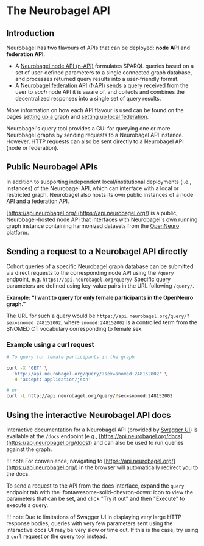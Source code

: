 # The Neurobagel API

## Introduction

Neurobagel has two flavours of APIs that can be deployed: **node API** and **federation API**. 

- A [Neurobagel node API (n-API)](https://github.com/neurobagel/api) formulates SPARQL queries based on a set of user-defined parameters to a single connected graph database, and processes returned query results into a user-friendly format.
- A [Neurobagel federation API (f-API)](https://github.com/neurobagel/federation-api) sends a query received from the user to _each_ node API it is aware of, and collects and combines the decentralized responses into a single set of query results.

More information on how each API flavour is used can be found on the pages [setting up a graph](infrastructure.md) and [setting up local federation](federate.md).

Neurobagel's query tool provides a GUI for querying one or more Neurobagel graphs by sending requests to a Neurobagel API instance. 
However, HTTP requests can also be sent directly to a Neurobagel API (node or federation).

## Public Neurobagel APIs

In addition to supporting independent local/institutional deployments (i.e., instances) of the Neurobagel API, which can interface with a local or restricted graph,
Neurobagel also hosts its own public instances of a node API and a federation API.

[https://api.neurobagel.org/](https://api.neurobagel.org/) is a public, Neurobagel-hosted node API that interfaces with Neurobagel's own running graph instance containing harmonized datasets from the [OpenNeuro](https://openneuro.org/) platform.

## Sending a request to a Neurobagel API directly
Cohort queries of a specific Neurobagel graph database can be submitted via direct requests to the corresponding node API using the `/query` endpoint, e.g. `https://api.neurobagel.org/query/`
Specific query parameters are defined using key-value pairs in the URL following `/query/`.

**Example: "I want to query for only female participants in the OpenNeuro graph."**

The URL for such a query would be `https://api.neurobagel.org/query/?sex=snomed:248152002`, where `snomed:248152002` is a controlled term from the SNOMED CT vocabulary corresponding to female sex.

### Example using a curl request
```bash
# To query for female participants in the graph

curl -X 'GET' \
  'http://api.neurobagel.org/query/?sex=snomed:248152002' \
  -H 'accept: application/json'

# or
curl -L http://api.neurobagel.org/query/?sex=snomed:248152002
```

## Using the interactive Neurobagel API docs
Interactive documentation for a Neurobagel API (provided by [Swagger UI](https://github.com/swagger-api/swagger-ui)) is available at the `/docs` endpoint (e.g., [https://api.neurobagel.org/docs](https://api.neurobagel.org/docs)) and can also be used to run queries against the graph.

!!! note
    For convenience, navigating to [https://api.neurobagel.org/](https://api.neurobagel.org/) in the browser will automatically redirect you to the docs.

To send a request to the API from the docs interface, expand the `query` endpoint tab with the :fontawesome-solid-chevron-down: icon to view the parameters that can be set, 
and click "Try it out" and then "Execute" to execute a query.

!!! note
    Due to limitations of Swagger UI in displaying very large HTTP response bodies, 
    queries with very few parameters sent using the interactive docs UI may be very slow or time out. 
    If this is the case, try using a `curl` request or the query tool instead.
